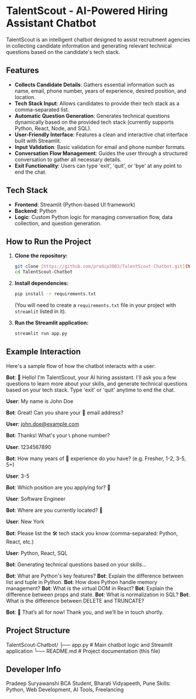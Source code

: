 # TalentScout - AI-Powered Hiring Assistant Chatbot

TalentScout is an intelligent chatbot designed to assist recruitment agencies in collecting candidate information and generating relevant technical questions based on the candidate's tech stack.

## Features

* **Collects Candidate Details**: Gathers essential information such as name, email, phone number, years of experience, desired position, and location.
* **Tech Stack Input**: Allows candidates to provide their tech stack as a comma-separated list.
* **Automatic Question Generation**: Generates technical questions dynamically based on the provided tech stack (currently supports Python, React, Node, and SQL).
* **User-Friendly Interface**: Features a clean and interactive chat interface built with Streamlit.
* **Input Validation**: Basic validation for email and phone number formats.
* **Conversation Flow Management**: Guides the user through a structured conversation to gather all necessary details.
* **Exit Functionality**: Users can type 'exit', 'quit', or 'bye' at any point to end the chat.

## Tech Stack

* **Frontend**: Streamlit (Python-based UI framework)
* **Backend**: Python
* **Logic**: Custom Python logic for managing conversation flow, data collection, and question generation.

## How to Run the Project

1.  **Clone the repository:**

    ```bash
    git clone [https://github.com/pradip3003/TalentScout-Chatbot.git](https://github.com/pradip3003/TalentScout-Chatbot.git)
    cd TalentScout-Chatbot
    ```

2.  **Install dependencies:**

    ```bash
    pip install -r requirements.txt
    ```
    (You will need to create a `requirements.txt` file in your project with `streamlit` listed in it).

3.  **Run the Streamlit application:**

    ```bash
    streamlit run app.py
    ```

## Example Interaction

Here's a sample flow of how the chatbot interacts with a user:

**Bot**: 👋 Hello! I'm TalentScout, your AI hiring assistant. I'll ask you a few questions to learn more about your skills, and generate technical questions based on your tech stack. Type 'exit' or 'quit' anytime to end the chat.

**User**: My name is John Doe

**Bot**: Great! Can you share your 📧 email address?

**User**: john.doe@example.com

**Bot**: Thanks! What's your 📞 phone number?

**User**: 1234567890

**Bot**: How many years of 🧠 experience do you have? (e.g. Fresher, 1-2, 3-5, 5+)

**User**: 3-5

**Bot**: Which position are you applying for? 💼

**User**: Software Engineer

**Bot**: Where are you currently located? 📍

**User**: New York

**Bot**: Please list the 🛠️ tech stack you know (comma-separated: Python, React, etc.)

**User**: Python, React, SQL

**Bot**: Generating technical questions based on your skills...

**Bot**: What are Python's key features?
**Bot**: Explain the difference between list and tuple in Python.
**Bot**: How does Python handle memory management?
**Bot**: What is the virtual DOM in React?
**Bot**: Explain the difference between props and state.
**Bot**: What is normalization in SQL?
**Bot**: What is the difference between DELETE and TRUNCATE?

**Bot**: 👋 That’s all for now! Thank you, and we’ll be in touch shortly.

## Project Structure
TalentScout-Chatbot/
├── app.py          # Main chatbot logic and Streamlit application
└── README.md       # Project documentation (this file)


## Developer Info

Pradeep Suryawanshi
BCA Student, Bharati Vidyapeeth, Pune
Skills: Python, Web Development, AI Tools, Freelancing
